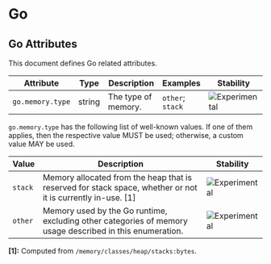 <!--- Hugo front matter used to generate the website version of this page:
--->

<!-- NOTE: THIS FILE IS AUTOGENERATED. DO NOT EDIT BY HAND. -->
<!-- see templates/registry/markdown/attribute_namespace.md.j2 -->

# Go

## Go Attributes

This document defines Go related attributes.

| Attribute        | Type   | Description         | Examples         | Stability                                                        |
| ---------------- | ------ | ------------------- | ---------------- | ---------------------------------------------------------------- |
| `go.memory.type` | string | The type of memory. | `other`; `stack` | ![Experimental](https://img.shields.io/badge/-experimental-blue) |

`go.memory.type` has the following list of well-known values. If one of them applies, then the respective value MUST be used; otherwise, a custom value MAY be used.

| Value   | Description                                                                                                 | Stability                                                        |
| ------- | ----------------------------------------------------------------------------------------------------------- | ---------------------------------------------------------------- |
| `stack` | Memory allocated from the heap that is reserved for stack space, whether or not it is currently in-use. [1] | ![Experimental](https://img.shields.io/badge/-experimental-blue) |
| `other` | Memory used by the Go runtime, excluding other categories of memory usage described in this enumeration.    | ![Experimental](https://img.shields.io/badge/-experimental-blue) |

**[1]:** Computed from `/memory/classes/heap/stacks:bytes`.

